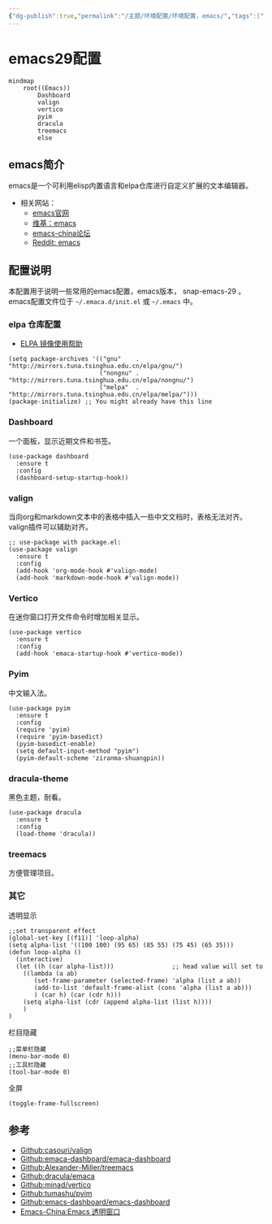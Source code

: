 ```yaml
---
{"dg-publish":true,"permalink":"/主题/环境配置/环境配置，emacs/","tags":["环境配置"]}
---
```



# emacs29配置

```mermaid
mindmap
	root((Emacs))
		Dashboard
		valign
		vertico
		pyim
		dracula
		treemacs
		else
```

## emacs简介

emacs是一个可利用elisp内置语言和elpa仓库进行自定义扩展的文本编辑器。

- 相关网站：
  - [emacs官网](https://www.gnu.org/software/emacs/)
  - [维基：emacs](https://zh.wikipedia.org/wiki/Emacs)
  - [emacs-china论坛](https://emacs-china.org/)
  - [Reddit: emacs](https://www.reddit.com/r/emacs/?rdt=50949)
  
## 配置说明

本配置用于说明一些常用的emacs配置，emacs版本， snap-emacs-29 。
emacs配置文件位于 `~/.emaca.d/init.el` 或 `~/.emacs` 中。


### elpa 仓库配置

- [ELPA 镜像使用帮助](https://mirrors.tuna.tsinghua.edu.cn/help/elpa/)

```elisp
(setq package-archives '(("gnu"    . "http://mirrors.tuna.tsinghua.edu.cn/elpa/gnu/")
                         ("nongnu" . "http://mirrors.tuna.tsinghua.edu.cn/elpa/nongnu/")
                         ("melpa"  . "http://mirrors.tuna.tsinghua.edu.cn/elpa/melpa/")))
(package-initialize) ;; You might already have this line
```
### Dashboard

一个面板，显示近期文件和书签。

```elisp
(use-package dashboard
  :ensure t
  :config
  (dashboard-setup-startup-hook))
```

### valign

当向org和markdown文本中的表格中插入一些中文文档时，表格无法对齐。
valign插件可以辅助对齐。

```elisp
;; use-package with package.el:
(use-package valign
  :ensure t
  :config
  (add-hook 'org-mode-hook #'valign-mode)
  (add-hook 'markdown-mode-hook #'valign-mode))
```

### Vertico

在迷你窗口打开文件命令时增加相关显示。

```elisp
(use-package vertico
  :ensure t
  :config
  (add-hook 'emaca-startup-hook #'vertico-mode))

```

### Pyim

中文输入法。

```elisp
(use-package pyim
  :ensure t
  :config
  (require 'pyim)
  (require 'pyim-basedict)
  (pyim-basedict-enable)
  (setq default-input-method "pyim")
  (pyim-default-scheme 'ziranma-shuangpin))
```

### dracula-theme

黑色主题，耐看。

```elisp
(use-package dracula
  :ensure t
  :config
  (load-theme 'dracula))
```

### treemacs

方便管理项目。

### 其它

透明显示
```elisp
;;set transparent effect
(global-set-key [(f11)] 'loop-alpha)
(setq alpha-list '((100 100) (95 65) (85 55) (75 45) (65 35)))
(defun loop-alpha ()
  (interactive)
  (let ((h (car alpha-list)))                ;; head value will set to
    ((lambda (a ab)
       (set-frame-parameter (selected-frame) 'alpha (list a ab))
       (add-to-list 'default-frame-alist (cons 'alpha (list a ab)))
       ) (car h) (car (cdr h)))
    (setq alpha-list (cdr (append alpha-list (list h))))
    )
)
```
栏目隐藏
```elisp
;;菜单栏隐藏
(menu-bar-mode 0)
;;工具栏隐藏
(tool-bar-mode 0)
```

全屏

```elisp
(toggle-frame-fullscreen)
```


## 参考

- [Github:casouri/valign](https://github.com/casouri/valign)
- [Github:emaca-dashboard/emaca-dashboard](https://github.com/emacs-dashboard/emacs-dashboard)
- [Github:Alexander-Miller/treemacs](https://github.com/Alexander-Miller/treemacs)
- [Github:dracula/emaca](https://github.com/dracula/emacs)
- [Github:minad/vertico](https://github.com/minad/vertico)
- [Github:tumashu/pyim](https://github.com/tumashu/pyim)
- [Github:emacs-dashboard/emacs-dashboard](https://github.com/emacs-dashboard/emacs-dashboard)
- [Emacs-China:Emacs 透明窗口](https://emacs-china.org/t/emacs/2405)
